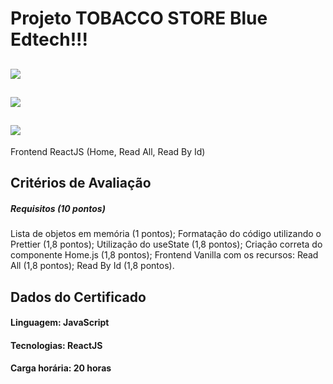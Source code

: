 # Projeto TOBACCO STORE Blue Edtech!!!

## <img src = 'https://user-images.githubusercontent.com/97798047/166138236-731d796b-6f6f-49ad-ab3b-214b0d2318d9.png' />

## <img src = 'https://user-images.githubusercontent.com/97798047/166138245-e019c5ef-53aa-4f26-8401-32b37ef513e8.png' />

## <img src = 'https://user-images.githubusercontent.com/97798047/166138275-2d947253-96bb-4e3f-92ee-f9432369b0a2.png' />


Frontend ReactJS (Home, Read All, Read By Id)

## Critérios de Avaliação
##### Requisitos (10 pontos)

Lista de objetos em memória (1 pontos);
Formatação do código utilizando o Prettier (1,8 pontos);
Utilização do useState (1,8 pontos);
Criação correta do componente Home.js (1,8 pontos);
Frontend Vanilla com os recursos:
Read All (1,8 pontos);
Read By Id (1,8 pontos).

## Dados do Certificado
#### Linguagem: JavaScript
#### Tecnologias: ReactJS
#### Carga horária: 20 horas
